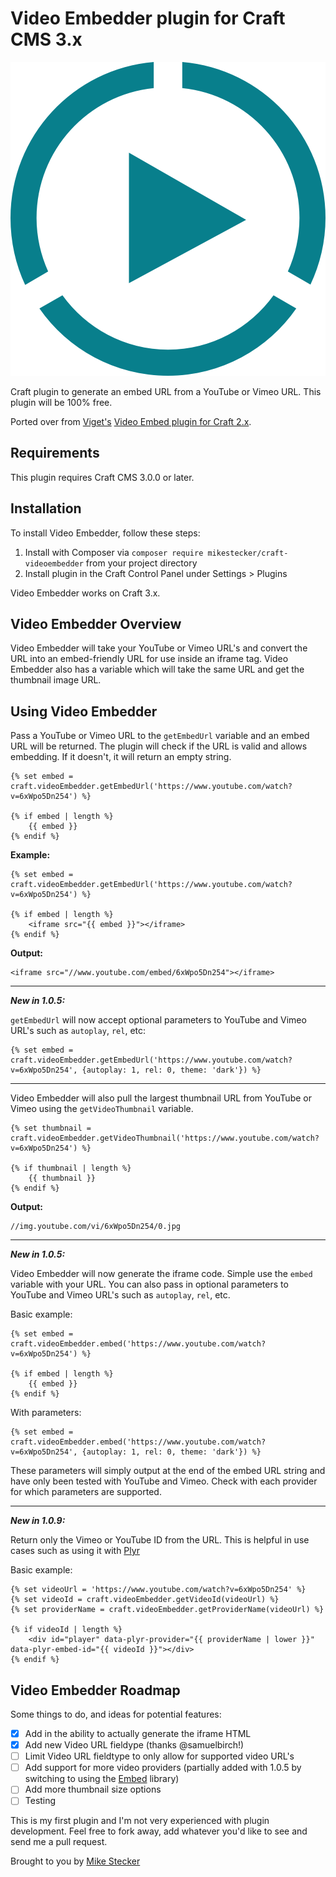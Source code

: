 # Video Embedder plugin for Craft CMS 3.x

![Screenshot](resources/img/plugin-logo.png)

Craft plugin to generate an embed URL from a YouTube or Vimeo URL. This plugin will be 100% free.

Ported over from [Viget's](https://viget.com) [Video Embed plugin for Craft 2.x](https://github.com/vigetlabs/craft-videoembed).

## Requirements

This plugin requires Craft CMS 3.0.0 or later.

## Installation

To install Video Embedder, follow these steps:

1. Install with Composer via `composer require mikestecker/craft-videoembedder` from your project directory
2. Install plugin in the Craft Control Panel under Settings > Plugins

Video Embedder works on Craft 3.x.

## Video Embedder Overview

Video Embedder will take your YouTube or Vimeo URL's and convert the URL into an embed-friendly URL for use inside an iframe tag. Video Embedder also has a variable which will take the same URL and get the thumbnail image URL.

## Using Video Embedder

Pass a YouTube or Vimeo URL to the `getEmbedUrl` variable and an embed URL will be returned. The plugin will check if the URL is valid and allows embedding. If it doesn't, it will return an empty string.

```
{% set embed = craft.videoEmbedder.getEmbedUrl('https://www.youtube.com/watch?v=6xWpo5Dn254') %}

{% if embed | length %}
    {{ embed }}
{% endif %}
```

**Example:**

```
{% set embed = craft.videoEmbedder.getEmbedUrl('https://www.youtube.com/watch?v=6xWpo5Dn254') %}

{% if embed | length %}
    <iframe src="{{ embed }}"></iframe>
{% endif %}
```

**Output:**

```
<iframe src="//www.youtube.com/embed/6xWpo5Dn254"></iframe>
```

___

***New in 1.0.5:***

 `getEmbedUrl` will now accept optional parameters to YouTube and Vimeo URL's such as `autoplay`, `rel`, etc:

```
{% set embed = craft.videoEmbedder.getEmbedUrl('https://www.youtube.com/watch?v=6xWpo5Dn254', {autoplay: 1, rel: 0, theme: 'dark'}) %}
```

___

Video Embedder will also pull the largest thumbnail URL from YouTube or Vimeo using the `getVideoThumbnail` variable.

```
{% set thumbnail = craft.videoEmbedder.getVideoThumbnail('https://www.youtube.com/watch?v=6xWpo5Dn254') %}

{% if thumbnail | length %}
    {{ thumbnail }}
{% endif %}
```

**Output:**

```
//img.youtube.com/vi/6xWpo5Dn254/0.jpg
```

___

***New in 1.0.5:*** 

Video Embedder will now generate the iframe code. Simple use the `embed` variable with your URL. You can also pass in optional parameters to YouTube and Vimeo URL's such as `autoplay`, `rel`, etc.

Basic example:
```
{% set embed = craft.videoEmbedder.embed('https://www.youtube.com/watch?v=6xWpo5Dn254') %}

{% if embed | length %}
    {{ embed }}
{% endif %}
```

With parameters:
```
{% set embed = craft.videoEmbedder.embed('https://www.youtube.com/watch?v=6xWpo5Dn254', {autoplay: 1, rel: 0, theme: 'dark'}) %}
```

These parameters will simply output at the end of the embed URL string and have only been tested with YouTube and Vimeo. Check with each provider for which parameters are supported.

___

***New in 1.0.9:*** 

Return only the Vimeo or YouTube ID from the URL. This is helpful in use cases such as using it with [Plyr](https://github.com/sampotts/plyr/)

Basic example:
```
{% set videoUrl = 'https://www.youtube.com/watch?v=6xWpo5Dn254' %}
{% set videoId = craft.videoEmbedder.getVideoId(videoUrl) %}
{% set providerName = craft.videoEmbedder.getProviderName(videoUrl) %}

{% if videoId | length %}
    <div id="player" data-plyr-provider="{{ providerName | lower }}" data-plyr-embed-id="{{ videoId }}"></div>
{% endif %}
```


## Video Embedder Roadmap

Some things to do, and ideas for potential features:

- [x] Add in the ability to actually generate the iframe HTML
- [x] Add new Video URL fieldype (thanks @samuelbirch!)
- [ ] Limit Video URL fieldtype to only allow for supported video URL's
- [ ] Add support for more video providers (partially added with 1.0.5 by switching to using the [Embed](https://github.com/oscarotero/Embed) library)
- [ ] Add more thumbnail size options
- [ ] Testing

This is my first plugin and I'm not very experienced with plugin development. Feel free to fork away, add whatever you'd like to see and send me a pull request.

Brought to you by [Mike Stecker](http://github.com/mikestecker)
